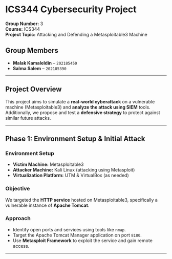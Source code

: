 # ICS344 Cybersecurity Project

**Group Number:** 3  
**Course:** ICS344  
**Project Topic:** Attacking and Defending a Metasploitable3 Machine

## Group Members

- **Malak Kamaleldin** – `202185450`  
- **Salma Salem** – `202185390`

---

## Project Overview

This project aims to simulate a **real-world cyberattack** on a vulnerable machine (Metasploitable3) and **analyze the attack using SIEM** tools. Additionally, we propose and test a **defensive strategy** to protect against similar future attacks.

---

## Phase 1: Environment Setup & Initial Attack

### Environment Setup

- **Victim Machine:** Metasploitable3  
- **Attacker Machine:** Kali Linux (attacking using Metasploit)
- **Virtualization Platform:** UTM & VirtualBox (as needed)

### Objective

We targeted the **HTTP service** hosted on Metasploitable3, specifically a vulnerable instance of **Apache Tomcat**.

### Approach

- Identify open ports and services using tools like `nmap`.
- Target the Apache Tomcat Manager application on port `8180`.
- Use **Metasploit Framework** to exploit the service and gain remote access.

---

